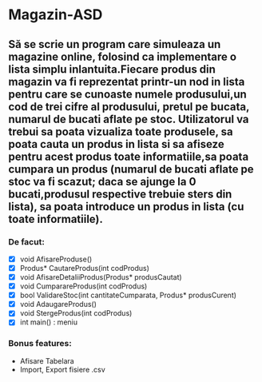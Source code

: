 # Magazin-ASD

## Să se scrie un program care simuleaza un magazine online, folosind ca implementare o lista simplu inlantuita.Fiecare produs din magazin va fi reprezentat printr-un nod in lista pentru care se cunoaste numele produsului,un cod de trei cifre al produsului, pretul pe bucata, numarul de bucati aflate pe stoc. Utilizatorul va trebui sa poata vizualiza toate produsele, sa poata cauta un produs in lista si sa afiseze pentru acest produs toate informatiile,sa poata cumpara un produs (numarul de bucati aflate pe stoc va fi scazut; daca se ajunge la 0 bucati,produsul respective trebuie sters din lista), sa poata introduce un produs in lista (cu toate informatiile).
### De facut:
- [x] void AfisareProduse()
- [x] Produs* CautareProdus(int codProdus)
- [x] void AfisareDetaliiProdus(Produs* produsCautat)
- [x] void CumparareProdus(int codProdus)
- [x] bool ValidareStoc(int cantitateCumparata, Produs* produsCurent)
- [x] void AdaugareProdus()
- [x] void StergeProdus(int codProdus)
- [x] int main() : meniu
### Bonus features:
- Afisare Tabelara
- Import, Export fisiere .csv
